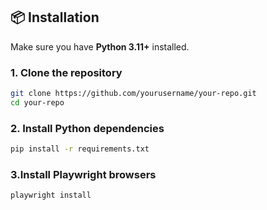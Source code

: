 ## 📦 Installation

Make sure you have **Python 3.11+** installed.

### 1. Clone the repository
```bash
git clone https://github.com/yourusername/your-repo.git
cd your-repo 
```
### 2. Install Python dependencies 
```bash 
pip install -r requirements.txt  
```
### 3.Install Playwright browsers  
```bash
playwright install